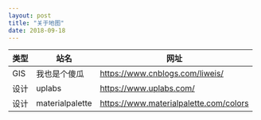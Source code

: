 ```yaml
---
layout: post
title: "关于地图"
date: 2018-09-18
---
```


| 类型 | 站名 | 网址 |
| ------ | ------ | ------ |
| GIS | 我也是个傻瓜 | https://www.cnblogs.com/liweis/ |
| 设计 | uplabs | https://www.uplabs.com/ |
| 设计 | materialpalette | https://www.materialpalette.com/colors |

